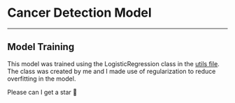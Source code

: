 # Cancer Detection Model

---

## Model Training

This model was trained using the LogisticRegression class in the [utils file](https://github.com/chidera-777/Cancer-detection/blob/52cdba0882148fbb67f9b2b88aeac733b0934372/utils.py#L1-L175). The class was created by me and I made use of regularization to reduce overfitting in the model.

Please can I get a star :pleading_face: